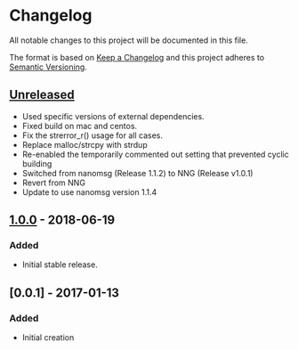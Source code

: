 # Changelog
All notable changes to this project will be documented in this file.

The format is based on [Keep a Changelog](http://keepachangelog.com/en/1.0.0/)
and this project adheres to [Semantic Versioning](http://semver.org/spec/v2.0.0.html).

## [Unreleased]

- Used specific versions of external dependencies.
- Fixed build on mac and centos.
- Fix the strerror_r() usage for all cases.
- Replace malloc/strcpy with strdup
- Re-enabled the temporarily commented out setting that prevented cyclic building
- Switched from nanomsg (Release 1.1.2) to NNG (Release v1.0.1)
- Revert from NNG
- Update to use nanomsg version 1.1.4

## [1.0.0] - 2018-06-19
### Added
- Initial stable release.

## [0.0.1] - 2017-01-13
### Added
- Initial creation

[Unreleased]: https://github.com/Comcast/libparodus/compare/1.0.0...HEAD
[1.0.0]: https://github.com/Comcast/libparodus/compare/3d57eb64e06ff9cb363bec8142e728c50231f5e8...1.0.0
